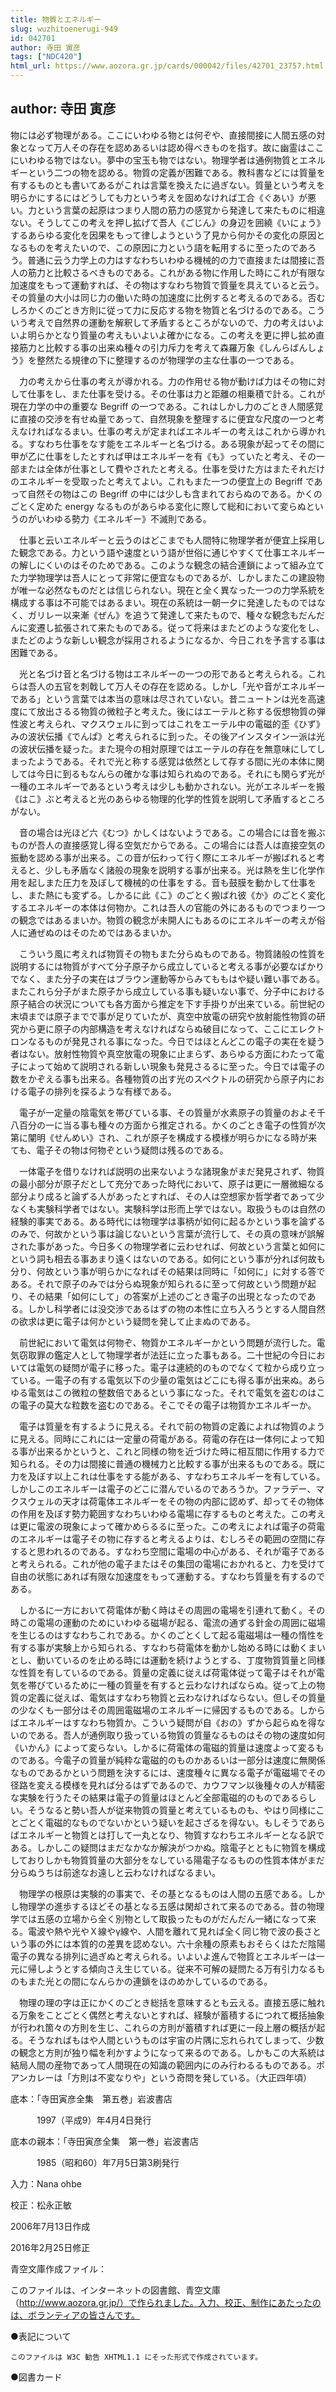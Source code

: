 ```yaml
---
title: 物質とエネルギー
slug: wuzhitoenerugi-949
id: 042701
author: 寺田 寅彦
tags: ["NDC420"]
html_url: https://www.aozora.gr.jp/cards/000042/files/42701_23757.html
---
```


## author: 寺田 寅彦

物には必ず物理がある。ここにいわゆる物とは何ぞや、直接間接に人間五感の対象となって万人その存在を認めあるいは認め得べきものを指す。故に幽霊はここにいわゆる物ではない。夢中の宝玉も物ではない。物理学者は通例物質とエネルギーという二つの物を認める。物質の定義が困難である。教科書などには質量を有するものとも書いてあるがこれは言葉を換えたに過ぎない。質量という考えを明らかにするにはどうしても力という考えを固めなければ工合《ぐあい》が悪い。力という言葉の起原はつまり人間の筋力の感覚から発達して来たものに相違ない。そうしてこの考えを押し拡げて吾人《ごじん》の身辺を囲繞《いにょう》するあらゆる変化を因果をもって律しようという了見から何かその変化の原因となるものを考えたいので、この原因に力という語を転用するに至ったのであろう。普通に云う力学上の力はすなわちいわゆる機械的の力で直接または間接に吾人の筋力と比較さるべきものである。これがある物に作用した時にこれが有限な加速度をもって運動すれば、その物はすなわち物質で質量を具えていると云う。その質量の大小は同じ力の働いた時の加速度に比例すると考えるのである。否むしろかくのごとき方則に従って力に反応する物を物質と名づけるのである。こういう考えで自然界の運動を解釈して矛盾するところがないので、力の考えはいよいよ明らかとなり質量の考えもいよいよ確かになる。この考えを更に押し拡め直接筋力と比較する事の出来ぬ種々の引力斥力を考えて森羅万象《しんらばんしょう》を整然たる規律の下に整理するのが物理学の主な仕事の一つである。

　力の考えから仕事の考えが導かれる。力の作用せる物が動けば力はその物に対して仕事をし、また仕事を受ける。その仕事は力と距離の相乗積で計る。これが現在力学の中の重要な Begriff の一つである。これはしかし力のごとき人間感覚に直接の交渉を有せぬ量であって、自然現象を整理するに便宜な尺度の一つと考えなければなるまい。仕事の考えが定まればエネルギーの考えはこれから導かれる。すなわち仕事をなす能をエネルギーと名づける。ある現象が起ってその間に甲が乙に仕事をしたとすれば甲はエネルギーを有《も》っていたと考え、その一部または全体が仕事として費やされたと考える。仕事を受けた方はまたそれだけのエネルギーを受取ったと考えてよい。これもまた一つの便宜上の Begriff であって自然その物はこの Begriff の中には少しも含まれておらぬのである。かくのごとく定めた energy なるものがあらゆる変化に際して総和において変らぬというのがいわゆる勢力《エネルギー》不滅則である。

　仕事と云いエネルギーと云うのはどこまでも人間特に物理学者が便宜上採用した観念である。力という語や速度という語が世俗に通じやすくて仕事エネルギーの解しにくいのはそのためである。このような観念の結合連鎖によって組み立てた力学物理学は吾人にとって非常に便宜なものであるが、しかしまたこの建設物が唯一な必然なものだとは信じられない。現在と全く異なった一つの力学系統を構成する事は不可能ではあるまい。現在の系統は一朝一夕に発達したものではなく、ガリレー以来漸《ぜん》を追うて発達して来たもので、種々な観念もだんだんに変遷し拡張されて来たものである。従って将来はまたどのような変化をし、またどのような新しい観念が採用されるようになるか、今日これを予言する事は困難である。

　光と名づけ音と名づける物はエネルギーの一つの形であると考えられる。これらは吾人の五官を刺戟して万人その存在を認める。しかし「光や音がエネルギーである」という言葉では本当の意味は尽されていない。昔ニュートンは光を高速度にて放出さるる物質の微粒子と考えた。後にはエーテルと称する仮想物質の弾性波と考えられ、マクスウェルに到ってはこれをエーテル中の電磁的歪《ひず》みの波状伝播《でんぱ》と考えられるに到った。その後アインスタイン一派は光の波状伝播を疑った。また現今の相対原理ではエーテルの存在を無意味にしてしまったようである。それで光と称する感覚は依然として存する間に光の本体に関しては今日に到るもなんらの確かな事は知られぬのである。それにも関らず光が一種のエネルギーであるという考えは少しも動かされない。光がエネルギーを搬《はこ》ぶと考えると光のあらゆる物理的化学的性質を説明して矛盾するところがない。

　音の場合は光ほど六《むつ》かしくはないようである。この場合には音を搬ぶものが吾人の直接感覚し得る空気だからである。この場合には吾人は直接空気の振動を認める事が出来る。この音が伝わって行く際にエネルギーが搬ばれると考えると、少しも矛盾なく諸般の現象を説明する事が出来る。光は熱を生じ化学作用を起しまた圧力を及ぼして機械的の仕事をする。音も鼓膜を動かして仕事をし、また熱にも変ずる。しかるに此《こ》のごとく搬ばれ彼《か》のごとく変化するエネルギーの本体は何物か。これは吾人の官能の外にあるものでつまり一つの観念ではあるまいか。物質の観念が未開人にもあるのにエネルギーの考えが俗人に通ぜぬのはそのためではあるまいか。

　こういう風に考えれば物質その物もまた分らぬものである。物質諸般の性質を説明するには物質がすべて分子原子から成立していると考える事が必要なばかりでなく、また分子の実在はブラウン運動等からみてももはや疑い難い事である。またこれら分子がまた原子から成立している事も疑いない事で、分子中における原子結合の状況についても各方面から推定を下す手掛りが出来ている。前世紀の末頃までは原子までで事が足りていたが、真空中放電の研究や放射能性物質の研究から更に原子の内部構造を考えなければならぬ破目になって、ここにエレクトロンなるものが発見される事になった。今日ではほとんどこの電子の実在を疑う者はない。放射性物質や真空放電の現象に止まらず、あらゆる方面にわたって電子によって始めて説明される新しい現象も発見さるるに至った。今日では電子の数をかぞえる事も出来る。各種物質の出す光のスペクトルの研究から原子内における電子の排列を探るような有様である。

　電子が一定量の陰電気を帯びている事、その質量が水素原子の質量のおよそ千八百分の一に当る事も種々の方面から推定される。かくのごとき電子の性質が次第に闡明《せんめい》され、これが原子を構成する模様が明らかになる時が来ても、電子その物は何物ぞという疑問は残るのである。

　一体電子を借りなければ説明の出来ないような諸現象がまだ発見されず、物質の最小部分が原子だとして充分であった時代において、原子は更に一層微細なる部分より成ると論ずる人があったとすれば、その人は空想家か哲学者であって少なくも実験科学者ではない。実験科学は形而上学ではない。取扱うものは自然の経験的事実である。ある時代には物理学は事柄が如何に起るかという事を論ずるのみで、何故かという事は論じないという言葉が流行して、その真の意味が誤解された事があった。今日多くの物理学者に云わせれば、何故という言葉と如何にという詞も相去る事あまり遠くはないのである。如何にという事が分れば何故も分り、何故という事が明らかになればその結果は同時に「如何に」に対する答である。それで原子のみでは分らぬ現象が知られるに至って何故という問題が起り、その結果「如何にして」の答案が上述のごとき電子の出現となったのである。しかし科学者には没交渉であるはずの物の本性に立ち入ろうとする人間自然の欲求は更に電子は何かという疑問を発して止まぬのである。

　前世紀において電気は何物ぞ、物質かエネルギーかという問題が流行した。電気窃取罪の鑑定人として物理学者が法廷に立った事もある。二十世紀の今日においては電気の疑問が電子に移った。電子は連続的のものでなくて粒から成り立っている。一電子の有する電気以下の少量の電気はどこにも得る事が出来ぬ。あらゆる電気はこの微粒の整数倍であるという事になった。それで電気を盗むのはこの電子の莫大な粒数を盗むのである。そこでその電子は物質かエネルギーか。

　電子は質量を有するように見える。それで前の物質の定義によれば物質のように見える。同時にこれには一定量の荷電がある。荷電の存在は一体何によって知る事が出来るかというと、これと同様の物を近づけた時に相互間に作用する力で知られる。その力は間接に普通の機械力と比較する事が出来るものである。既に力を及ぼす以上これは仕事をする能がある、すなわちエネルギーを有している。しかしこのエネルギーは電子のどこに潜んでいるのであろうか。ファラデー、マクスウェルの天才は荷電体エネルギーをその物の内部に認めず、却ってその物体の作用を及ぼす勢力範囲すなわちいわゆる電場に存するものと考えた。この考えは更に電波の現象によって確かめらるるに至った。この考えによれば電子の荷電のエネルギーは電子その物に存すると考えるよりは、むしろその範囲の空間に存すると思われるのである。すなわち空間に電場の中心がある、それが電子であると考えられる。これが他の電子またはその集団の電場におかれると、力を受けて自由の状態にあれば有限な加速度をもって運動する。すなわち質量を有するのである。

　しかるに一方において荷電体が動く時はその周囲の電場を引連れて動く。その時この電場の運動のためにいわゆる磁場が起る、電流の通ずる針金の周囲に磁場を生じるのはすなわちこれである。かくのごとくして起る電磁場は一種の惰性を有する事が実験上から知られる、すなわち荷電体を動かし始める時には動くまいとし、動いているのを止める時には運動を続けようとする、丁度物質質量と同様な性質を有しているのである。質量の定義に従えば荷電体従って電子はそれが電気を帯びているために一種の質量を有すると云わなければならぬ。従って上の物質の定義に従えば、電気はすなわち物質と云わなければならない。但しその質量の少なくも一部分はその周囲電磁場のエネルギーに帰因するものである。しからばエネルギーはすなわち物質か。こういう疑問が自《おの》ずから起らぬを得ないのである。吾人が通例取り扱っている物質の質量なるものはその物の速度如何《いかん》によって変らない。しかるに荷電体の電磁的質量は速度よって変るものである。今電子の質量が純粋な電磁的のものかあるいは一部分は速度に無関係なものであるかという問題を決するには、速度種々に異なる電子が電磁場でその径路を変える模様を見れば分るはずであるので、カウフマン以後種々の人が精密な実験を行うたその結果は電子の質量はほとんど全部電磁的のものであるらしい。そうなると勢い吾人が従来物質の質量と考えているものも、やはり同様にことごとく電磁的なものでないかという疑いを起さざるを得ない。もしそうであらばエネルギーと物質とは打して一丸となり、物質すなわちエネルギーとなる訳である。しかしこの疑問はまだなかなか解決がつかぬ。陰電子とともに物質を構成しておりしかも物質質量の大部分をなしている陽電子なるものの性質本体がまだ分らぬうちは前途なお遠しと云わなければなるまい。

　物理学の根原は実験的の事実で、その基となるものは人間の五感である。しかし物理学の進歩するほどその基となる五感は閑却されて来るのである。昔の物理学では五感の立場から全く別物として取扱ったものがだんだん一緒になって来る。電波や熱や光やＸ線やγ線や、人間を離れて見れば全く同じ物で波の長さという事の外には本質的の差異を認めない。六十余種の原素もおそらくはただ陰陽電子の異なる排列に過ぎぬと考えられる。いよいよ進んで物質とエネルギーは一元に帰しようとする傾向さえ生じている。従来不可解の疑問たる万有引力なるものもまた光との間になんらかの連鎖をほのめかしているのである。

　物理の理の字は正にかくのごとき総括を意味するとも云える。直接五感に触れる万象をことごとく偶然と考えないとすれば、経験が蓄積するにつれて概括抽象が行われ箇々の方則を生じ、これらの方則が蓄積すれば更に一段上層の概括が起る。そうなればもはや人間というものは宇宙の片隅に忘れられてしまって、少数の観念と方則が独り幅を利かすようになって来るのである。しかもこの大系統は結局人間の産物であって人間現在の知識の範囲内にのみ行わるるものである。ポアンカレーは「方則は不変なりや」という奇問を発している。（大正四年頃）













底本：「寺田寅彦全集　第五巻」岩波書店

　　　1997（平成9）年4月4日発行

底本の親本：「寺田寅彦全集　第一巻」岩波書店

　　　1985（昭和60）年7月5日第3刷発行

入力：Nana ohbe

校正：松永正敏

2006年7月13日作成

2016年2月25日修正

青空文庫作成ファイル：

このファイルは、インターネットの図書館、青空文庫（http://www.aozora.gr.jp/）で作られました。入力、校正、制作にあたったのは、ボランティアの皆さんです。











●表記について


	このファイルは W3C 勧告 XHTML1.1 にそった形式で作成されています。







●図書カード